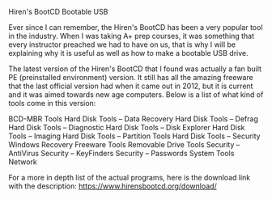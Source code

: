 Hiren's BootCD Bootable USB

Ever since I can remember, the Hiren's BootCD has been a very popular tool in the industry. 
When I was taking A+ prep courses, it was something that every instructor preached we had to have 
on us, that is why I will be explaining why it is useful as well as how to make a bootable 
USB drive.

The latest version of the Hiren's BootCD that I found was actually a fan built PE (preinstalled
environment) version. It still has all the amazing freeware that the last official version had
when it came out in 2012, but it is current and it was aimed towards new age computers. Below is a
list of what kind of tools come in this version:

BCD-MBR Tools
Hard Disk Tools – Data Recovery
Hard Disk Tools – Defrag
Hard Disk Tools – Diagnostic
Hard Disk Tools – Disk Explorer
Hard Disk Tools – Imaging
Hard Disk Tools – Partition Tools
Hard Disk Tools – Security
Windows Recovery
Freeware Tools
Removable Drive Tools
Security – AntiVirus
Security – KeyFinders
Security – Passwords
System Tools
Network

For a more in depth list of the actual programs, here is the download link with the description:
https://www.hirensbootcd.org/download/